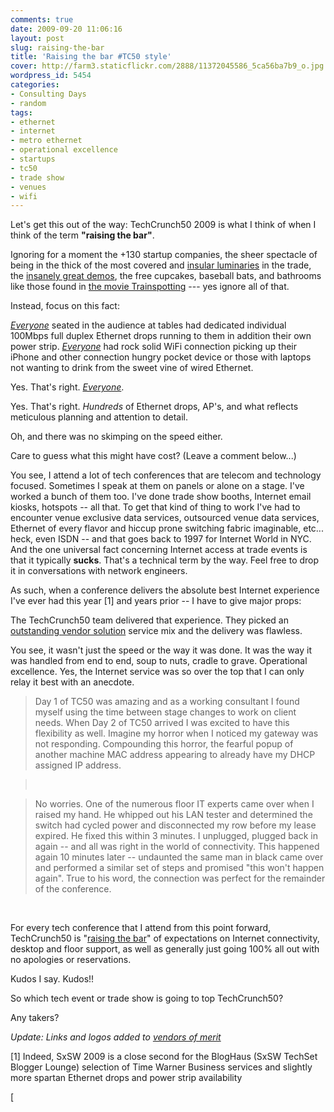 ```yaml
---
comments: true
date: 2009-09-20 11:06:16
layout: post
slug: raising-the-bar
title: 'Raising the bar #TC50 style'
cover: http://farm3.staticflickr.com/2888/11372045586_5ca56ba7b9_o.jpg
wordpress_id: 5454
categories:
- Consulting Days
- random
tags:
- ethernet
- internet
- metro ethernet
- operational excellence
- startups
- tc50
- trade show
- venues
- wifi
---
```


<a href="http://www.flickr.com/photos/jcuthrell/11372045586/" title="TechCrunch50-2009-»-The-DemoPit by qthrul, on Flickr"></a> 

Let's get this out of the way:  TechCrunch50 2009 is what I think of when I think of the term **"raising the bar"**.




Ignoring for a moment the +130 startup companies, the sheer spectacle of being in the thick of the most covered and [insular luminaries](http://www.techcrunch.com/2009/09/19/wittc50-will-there-be-a-techcrunch50-next-year-what-jason-wants-jason-getz/) in the trade, the [insanely great demos](http://www.techcrunch.com/2009/09/18/toybots-the-stealth-prototype/), the free cupcakes, baseball bats, and bathrooms like those found in [the movie Trainspotting](http://www.techcrunch.com/2009/09/14/wittc50-the-techcrunch-50-day-two-drinking-game/) --- yes ignore all of that.




Instead, focus on this fact:




[_Everyone_](http://www.techcrunch.com/2009/09/20/techcrunch50-had-internet-and-then-some-mariette-systems-ftw/) seated in the audience at tables had dedicated individual 100Mbps full duplex Ethernet drops running to them in addition their own power strip. [ _Everyone_](http://www.techcrunch.com/2009/09/20/techcrunch50-had-internet-and-then-some-mariette-systems-ftw/) had rock solid WiFi connection picking up their iPhone and other connection hungry pocket device or those with laptops not wanting to drink from the sweet vine of wired Ethernet.




<a href="http://www.flickr.com/photos/parislemon/3918209188/" title="We have a wired connection literally for every seat #tc50 by parislemon, on Flickr"></a>



Yes.  That's right. [ _Everyone_](http://www.techcrunch.com/2009/09/20/techcrunch50-had-internet-and-then-some-mariette-systems-ftw/).




Yes. That's right. _Hundreds_ of Ethernet drops, AP's, and what reflects meticulous planning and attention to detail.




<a href="http://www.flickr.com/photos/jcuthrell/11372079274/" title="3920428536_0d70e254f5_o-225x300 by qthrul, on Flickr"></a>



Oh, and there was no skimping on the speed either.


<a href="http://www.flickr.com/photos/jcuthrell/11372045926/" title="ca9c8e329d61c935dd33f125e03bbc81c344001e by qthrul, on Flickr"></a>


Care to guess what this might have cost? (Leave a comment below...)




You see, I attend a lot of tech conferences that are telecom and technology focused.  Sometimes I speak at them on panels or alone on a stage.  I've worked a bunch of them too.  I've done trade show booths, Internet email kiosks, hotspots -- all that.  To get that kind of thing to work I've had to encounter venue exclusive data services, outsourced venue data services, Ethernet of every flavor and hiccup prone switching fabric imaginable, etc... heck, even ISDN -- and that goes back to 1997 for Internet World in NYC.  And the one universal fact concerning Internet access at trade events is that it typically **sucks**.  That's a technical term by the way.  Feel free to drop it in conversations with network engineers.




As such, when a conference delivers the absolute best Internet experience I've ever had this year [1] and years prior -- I have to give major props:




The TechCrunch50 team delivered that experience.  They picked an [outstanding vendor solution](http://www.techcrunch.com/2009/09/20/techcrunch50-had-internet-and-then-some-mariette-systems-ftw/) service mix and the delivery was flawless.




You see, it wasn't just the speed or the way it was done.  It was the way it was handled from end to end, soup to nuts, cradle to grave.  Operational excellence.  Yes, the Internet service was so over the top that I can only relay it best with an anecdote.




> Day 1 of TC50 was amazing and as a working consultant I found myself using the time between stage changes to work on client needs.  When Day 2 of TC50 arrived I was excited to have this flexibility as well.  Imagine my horror when I noticed my gateway was not responding.  Compounding this horror, the fearful popup of another machine MAC address appearing to already have my DHCP assigned IP address.

> 
>  
> 
> 

> 
> No worries.  One of the numerous floor IT experts came over when I raised my hand.  He whipped out his LAN tester and determined the switch had cycled power and disconnected my row before my lease expired.  He fixed this within 3 minutes.  I unplugged, plugged back in again -- and all was right in the world of connectivity.  This happened again 10 minutes later -- undaunted the same man in black came over and performed a similar set of steps and promised "this won't happen again".  True to his word, the connection was perfect for the remainder of the conference.
> 
> 



<a href="http://www.flickr.com/photos/jcuthrell/11372155883/" title="entrymain-300x108 by qthrul, on Flickr"></a>





 




For every tech conference that I attend from this point forward, TechCrunch50 is "[raising the bar](http://www.techcrunch.com/2009/09/20/techcrunch50-had-internet-and-then-some-mariette-systems-ftw/)" of expectations  on Internet connectivity, desktop and floor support, as well as generally just going 100% all out with no apologies or reservations.




Kudos I say.  Kudos!!




So which tech event or trade show is going to top TechCrunch50?



<a href="http://www.flickr.com/photos/jcuthrell/11372079124/" title="N57uPIOEUYUJ by qthrul, on Flickr"></a>

<a href="http://www.flickr.com/photos/jcuthrell/11372017715/" title="Screen-shot-2009-09-21-at-2.16.35-AM by qthrul, on Flickr"></a>




Any takers?




_Update: Links and logos added to [vendors of merit](http://www.techcrunch.com/2009/09/20/techcrunch50-had-internet-and-then-some-mariette-systems-ftw/)_




[1] Indeed, SxSW 2009 is a close second for the BlogHaus (SxSW TechSet Blogger Lounge) selection of Time Warner Business services and slightly more spartan Ethernet drops and power strip availability




[
